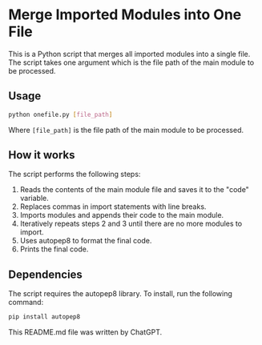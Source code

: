 # Merge Imported Modules into One File

This is a Python script that merges all imported modules into a single file. The script takes one argument which is the file path of the main module to be processed.

## Usage
```bash
python onefile.py [file_path]
```
Where `[file_path]` is the file path of the main module to be processed.

## How it works

The script performs the following steps:
1. Reads the contents of the main module file and saves it to the "code" variable.
2. Replaces commas in import statements with line breaks.
3. Imports modules and appends their code to the main module.
4. Iteratively repeats steps 2 and 3 until there are no more modules to import.
5. Uses autopep8 to format the final code.
6. Prints the final code.

## Dependencies

The script requires the autopep8 library. To install, run the following command:
```bash
pip install autopep8
```

This README.md file was written by ChatGPT.